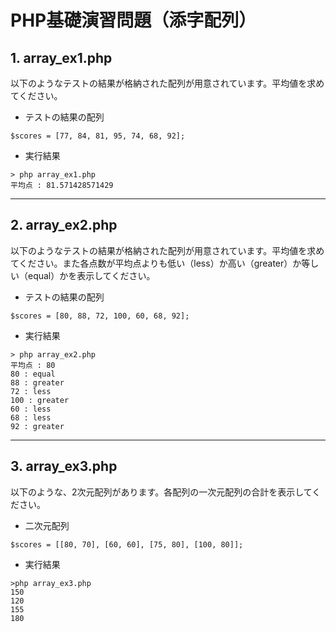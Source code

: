 # PHP基礎演習問題（添字配列）

## 1. array_ex1.php

以下のようなテストの結果が格納された配列が用意されています。平均値を求めてください。
- テストの結果の配列

```
$scores = [77, 84, 81, 95, 74, 68, 92];
```

- 実行結果

```console
> php array_ex1.php
平均点 : 81.571428571429
```

<hr>

## 2. array_ex2.php

以下のようなテストの結果が格納された配列が用意されています。平均値を求めてください。また各点数が平均点よりも低い（less）か高い（greater）か等しい（equal）かを表示してください。

- テストの結果の配列

```
$scores = [80, 88, 72, 100, 60, 68, 92];
```

- 実行結果

```console
> php array_ex2.php
平均点 : 80
80 : equal
88 : greater
72 : less
100 : greater
60 : less
68 : less
92 : greater
```

<hr>

## 3. array_ex3.php

以下のような、2次元配列があります。各配列の一次元配列の合計を表示してください。

- 二次元配列

```
$scores = [[80, 70], [60, 60], [75, 80], [100, 80]];
```

- 実行結果

```console
>php array_ex3.php
150
120
155
180
```